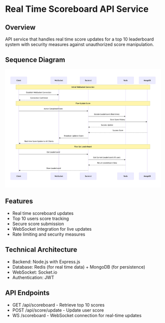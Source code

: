 # Real Time Scoreboard API Service

## Overview
API service that handles real time score updates for a top 10 leaderboard system with security measures against unauthorized score manipulation.

## Sequence Diagram
![Sequence Diagram](sequence_diagram.png)

## Features
- Real time scoreboard updates
- Top 10 users score tracking
- Secure score submission
- WebSocket integration for live updates
- Rate limiting and security measures

## Technical Architecture
- Backend: Node.js with Express.js
- Database: Redis (for real time data) + MongoDB (for persistence)
- WebSocket: Socket.io
- Authentication: JWT


## API Endpoints
- GET /api/scoreboard - Retrieve top 10 scores
- POST /api/score/update - Update user score
- WS /scoreboard - WebSocket connection for real-time updates
